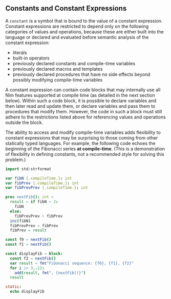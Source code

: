 ## Constants and Constant Expressions

A `constant` is a symbol that is bound to
the value of a constant expression. Constant expressions are restricted
to depend only on the following categories of values and operations,
because these are either built into the language or declared and
evaluated before semantic analysis of the constant expression:

-   literals
-   built-in operators
-   previously declared constants and compile-time variables
-   previously declared macros and templates
-   previously declared procedures that have no side effects beyond
    possibly modifying compile-time variables

A constant expression can contain code blocks that may internally use
all Nim features supported at compile time (as detailed in the next
section below). Within such a code block, it is possible to declare
variables and then later read and update them, or declare variables and
pass them to procedures that modify them. However, the code in such a
block must still adhere to the restrictions listed above for referencing
values and operations outside the block.

The ability to access and modify compile-time variables adds flexibility
to constant expressions that may be surprising to those coming from
other statically typed languages. For example, the following code echoes
the beginning of the Fibonacci series **at compile-time**. (This is a
demonstration of flexibility in defining constants, not a recommended
style for solving this problem.)

```nim
import std/strformat

var fibN {.compileTime.}: int
var fibPrev {.compileTime.}: int
var fibPrevPrev {.compileTime.}: int

proc nextFib(): int =
  result = if fibN < 2:
    fibN
  else:
    fibPrevPrev + fibPrev
  inc(fibN)
  fibPrevPrev = fibPrev
  fibPrev = result

const f0 = nextFib()
const f1 = nextFib()

const displayFib = block:
  const f2 = nextFib()
  var result = fmt"Fibonacci sequence: {f0}, {f1}, {f2}"
  for i in 3..12:
    add(result, fmt", {nextFib()}")
  result

static:
  echo displayFib
```

